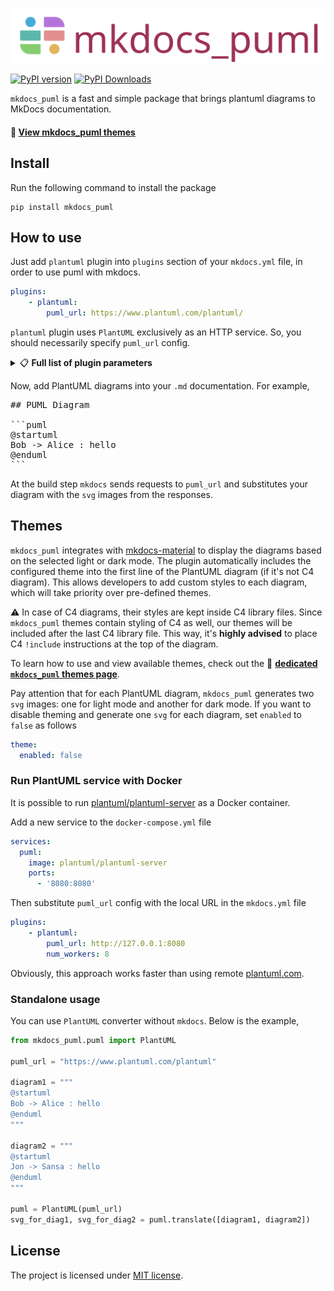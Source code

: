 ![logo](.docs/logo.svg)

[![PyPI version](https://badge.fury.io/py/mkdocs_puml.svg)](https://badge.fury.io/py/mkdocs_puml)
[![PyPI Downloads](https://img.shields.io/pypi/dm/mkdocs_puml)](https://pypistats.org/packages/mkdocs-puml)

`mkdocs_puml` is a fast and simple package that brings plantuml diagrams to MkDocs
documentation.

#### 🎨 [**View mkdocs_puml themes**](themes/README.md)

## Install

Run the following command to install the package

```shell
pip install mkdocs_puml
```

## How to use

Just add `plantuml` plugin into `plugins` section of your `mkdocs.yml` file,
in order to use puml with mkdocs.

```yaml
plugins:
    - plantuml:
        puml_url: https://www.plantuml.com/plantuml/
```

`plantuml` plugin uses `PlantUML` exclusively as an HTTP service.
So, you should necessarily specify `puml_url` config.

<details>
<summary>📋 <b>Full list of plugin parameters</b></summary>

The `plantuml` config with the full list of parameters is below

```yaml
plugins:
    - plantuml:
        puml_url: https://www.plantuml.com/plantuml/
        puml_keyword: puml
        verify_ssl: true
        verbose: true
        theme:
          enabled: true
          light: default/light
          dark: default/dark
          url: https://raw.githubusercontent.com/.../mkdocs_puml/.../themes/
        cache:
          backend: local
          local:
            path: "~/.cache/mkdocs_puml"
```

Where

| Parameter      | Type                   | Description                                                                 |
|----------------|------------------------|-----------------------------------------------------------------------------|
| `puml_url`     | `str`. Required        | URL to the PlantUML service                                                 |
| `puml_keyword` | `str`. Default `puml`  | The keyword for PlantUML code fence, i.e. \```puml \```                     |
| `verify_ssl`   | `bool`. Default `True` | Designates whether `requests` should verify SSL or not                      |
| `verbose`      | `bool`. Default `True` | Designates whether `mkdocs_puml` should print status messages to console    |
| `theme.enabled` | `bool`. Default `True` | Designates whether `plantuml` plugin should manage themes of the diagrams |
| `theme.light`  | `str`. Default `default/light` | Name of the theme to use when `mkdocs-material` is in light mode |
| `theme.dark`  | `str`. Default `default/dark` | Name of the theme to use when `mkdocs-material` is in dark mode |
| `theme.url`   | `str`. Defaults to this repository URL | URL to the repository folder where themes are located |
| `cache.backend` | `enum`. `disabled` or `local` | Specifies the storage to use for preserving diagrams |
| `cache.local.path` | `str` Defaults to `~/.cache/mkdocs_puml` | Defines path where `mkdocs_puml` stores diagrams |

</details>

Now, add PlantUML diagrams into your `.md` documentation. For example,

<pre>
## PUML Diagram

```puml
@startuml
Bob -> Alice : hello
@enduml
```
</pre>

At the build step `mkdocs` sends requests to `puml_url` and substitutes your
diagram with the `svg` images from the responses.

## Themes

`mkdocs_puml` integrates with
[mkdocs-material](https://squidfunk.github.io/mkdocs-material/) to display the diagrams
based on the selected light or dark mode. The plugin automatically includes the
configured theme into the first line of the PlantUML diagram (if it's not C4 diagram).
This allows developers to add custom styles to each diagram, which will take priority
over pre-defined themes.

⚠️ In case of C4 diagrams, their styles are kept inside C4 library files. Since
`mkdocs_puml` themes contain styling of C4 as well, our themes will be included after
the last C4 library file. This way, it's **highly advised** to place C4
`!include` instructions at the top of the diagram.

To learn how to use and view available themes, check out the
🎨 [**dedicated `mkdocs_puml` themes page**](themes/README.md).

Pay attention that for each PlantUML diagram, `mkdocs_puml` generates two `svg` images:
one for light mode and another for dark mode. If you want to disable theming and
generate one `svg` for each diagram, set `enabled` to `false` as follows

```yml
theme:
  enabled: false
```

### Run PlantUML service with Docker

It is possible to run [plantuml/plantuml-server](https://hub.docker.com/r/plantuml/plantuml-server)
as a Docker container.

Add a new service to the `docker-compose.yml` file

```yaml
services:
  puml:
    image: plantuml/plantuml-server
    ports:
      - '8080:8080'
```

Then substitute `puml_url` config with the local URL in the `mkdocs.yml` file

```yaml
plugins:
    - plantuml:
        puml_url: http://127.0.0.1:8080
        num_workers: 8
```

Obviously, this approach works faster than
using remote [plantuml.com](https://www.plantuml.com/plantuml/).

### Standalone usage

You can use `PlantUML` converter without `mkdocs`. Below is the example,

```python
from mkdocs_puml.puml import PlantUML

puml_url = "https://www.plantuml.com/plantuml"

diagram1 = """
@startuml
Bob -> Alice : hello
@enduml
"""

diagram2 = """
@startuml
Jon -> Sansa : hello
@enduml
"""

puml = PlantUML(puml_url)
svg_for_diag1, svg_for_diag2 = puml.translate([diagram1, diagram2])
```

## License

The project is licensed under [MIT license](LICENSE).
